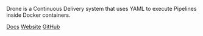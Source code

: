 <!-- <meta>
{
    "title":"Drone",
    "slug":"drone",
    "description":"Using Minio on Packet",
    "author":"Mo Lawler",
    "github":"usrdev",
    "date": "2019/12/18",
    "tag":["Devops", "Integrations"]
}
</meta> -->

Drone is a Continuous Delivery system that uses YAML to execute Pipelines inside Docker containers.

[Docs](http://docs.drone.io/installation/)
[Website](http://try.drone.io/)
[GitHub](https://github.com/drone/drone)